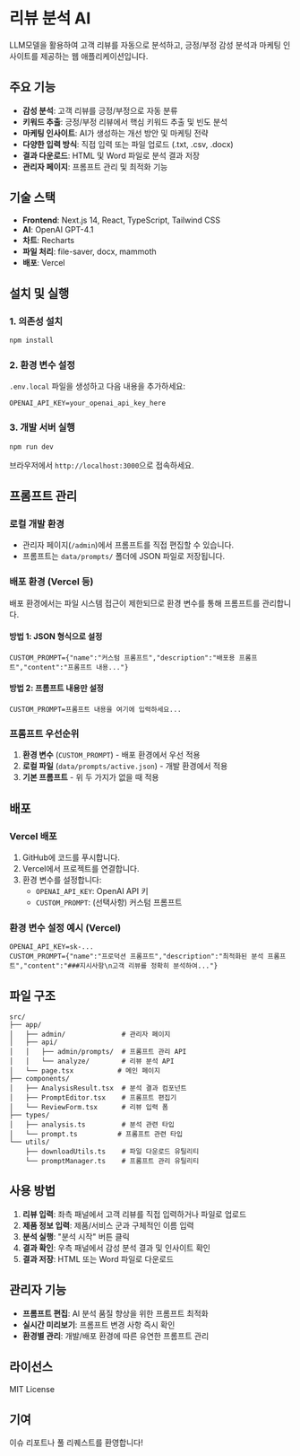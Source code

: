 # 리뷰 분석 AI

LLM모델을 활용하여 고객 리뷰를 자동으로 분석하고, 긍정/부정 감성 분석과 마케팅 인사이트를 제공하는 웹 애플리케이션입니다.

## 주요 기능

- **감성 분석**: 고객 리뷰를 긍정/부정으로 자동 분류
- **키워드 추출**: 긍정/부정 리뷰에서 핵심 키워드 추출 및 빈도 분석
- **마케팅 인사이트**: AI가 생성하는 개선 방안 및 마케팅 전략
- **다양한 입력 방식**: 직접 입력 또는 파일 업로드 (.txt, .csv, .docx)
- **결과 다운로드**: HTML 및 Word 파일로 분석 결과 저장
- **관리자 페이지**: 프롬프트 관리 및 최적화 기능

## 기술 스택

- **Frontend**: Next.js 14, React, TypeScript, Tailwind CSS
- **AI**: OpenAI GPT-4.1
- **차트**: Recharts
- **파일 처리**: file-saver, docx, mammoth
- **배포**: Vercel

## 설치 및 실행

### 1. 의존성 설치
```bash
npm install
```

### 2. 환경 변수 설정
`.env.local` 파일을 생성하고 다음 내용을 추가하세요:

```env
OPENAI_API_KEY=your_openai_api_key_here
```

### 3. 개발 서버 실행
```bash
npm run dev
```

브라우저에서 `http://localhost:3000`으로 접속하세요.

## 프롬프트 관리

### 로컬 개발 환경
- 관리자 페이지(`/admin`)에서 프롬프트를 직접 편집할 수 있습니다.
- 프롬프트는 `data/prompts/` 폴더에 JSON 파일로 저장됩니다.

### 배포 환경 (Vercel 등)
배포 환경에서는 파일 시스템 접근이 제한되므로 환경 변수를 통해 프롬프트를 관리합니다.

#### 방법 1: JSON 형식으로 설정
```env
CUSTOM_PROMPT={"name":"커스텀 프롬프트","description":"배포용 프롬프트","content":"프롬프트 내용..."}
```

#### 방법 2: 프롬프트 내용만 설정
```env
CUSTOM_PROMPT=프롬프트 내용을 여기에 입력하세요...
```

### 프롬프트 우선순위
1. **환경 변수** (`CUSTOM_PROMPT`) - 배포 환경에서 우선 적용
2. **로컬 파일** (`data/prompts/active.json`) - 개발 환경에서 적용
3. **기본 프롬프트** - 위 두 가지가 없을 때 적용

## 배포

### Vercel 배포
1. GitHub에 코드를 푸시합니다.
2. Vercel에서 프로젝트를 연결합니다.
3. 환경 변수를 설정합니다:
   - `OPENAI_API_KEY`: OpenAI API 키
   - `CUSTOM_PROMPT`: (선택사항) 커스텀 프롬프트

### 환경 변수 설정 예시 (Vercel)
```
OPENAI_API_KEY=sk-...
CUSTOM_PROMPT={"name":"프로덕션 프롬프트","description":"최적화된 분석 프롬프트","content":"###지시사항\n고객 리뷰를 정확히 분석하여..."}
```

## 파일 구조

```
src/
├── app/
│   ├── admin/              # 관리자 페이지
│   ├── api/
│   │   ├── admin/prompts/  # 프롬프트 관리 API
│   │   └── analyze/        # 리뷰 분석 API
│   └── page.tsx           # 메인 페이지
├── components/
│   ├── AnalysisResult.tsx  # 분석 결과 컴포넌트
│   ├── PromptEditor.tsx    # 프롬프트 편집기
│   └── ReviewForm.tsx      # 리뷰 입력 폼
├── types/
│   ├── analysis.ts         # 분석 관련 타입
│   └── prompt.ts          # 프롬프트 관련 타입
└── utils/
    ├── downloadUtils.ts    # 파일 다운로드 유틸리티
    └── promptManager.ts    # 프롬프트 관리 유틸리티
```

## 사용 방법

1. **리뷰 입력**: 좌측 패널에서 고객 리뷰를 직접 입력하거나 파일로 업로드
2. **제품 정보 입력**: 제품/서비스 군과 구체적인 이름 입력
3. **분석 실행**: "분석 시작" 버튼 클릭
4. **결과 확인**: 우측 패널에서 감성 분석 결과 및 인사이트 확인
5. **결과 저장**: HTML 또는 Word 파일로 다운로드

## 관리자 기능

- **프롬프트 편집**: AI 분석 품질 향상을 위한 프롬프트 최적화
- **실시간 미리보기**: 프롬프트 변경 사항 즉시 확인
- **환경별 관리**: 개발/배포 환경에 따른 유연한 프롬프트 관리

## 라이선스

MIT License

## 기여

이슈 리포트나 풀 리퀘스트를 환영합니다!